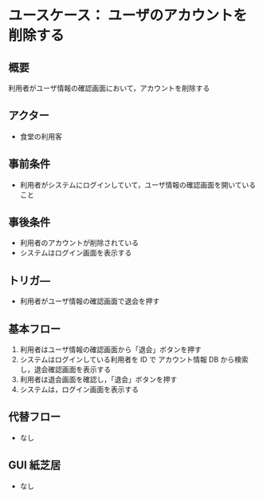 # ユースケース： ユーザのアカウントを削除する

## 概要

利用者がユーザ情報の確認画面において，アカウントを削除する

## アクター

- 食堂の利用客

## 事前条件

- 利用者がシステムにログインしていて，ユーザ情報の確認画面を開いていること

## 事後条件

- 利用者のアカウントが削除されている
- システムはログイン画面を表示する

## トリガ―

- 利用者がユーザ情報の確認画面で退会を押す

## 基本フロー

1. 利用者はユーザ情報の確認画面から「退会」ボタンを押す
2. システムはログインしている利用者を ID で アカウント情報 DB から検索し，退会確認画面を表示する
3. 利用者は退会画面を確認し，「退会」ボタンを押す
4. システムは，ログイン画面を表示する

## 代替フロー

- なし

## GUI 紙芝居

- なし
